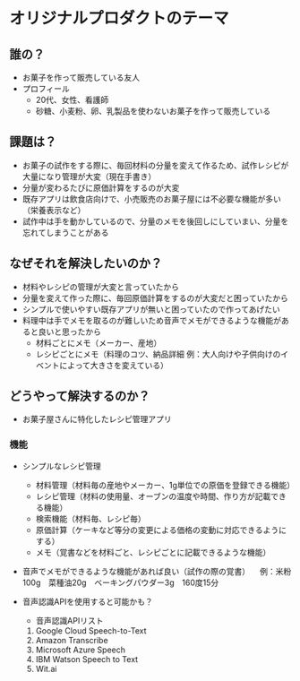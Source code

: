 # オリジナルプロダクトのテーマ

## 誰の？
- お菓子を作って販売している友人
- プロフィール
  - 20代、女性、看護師
  - 砂糖、小麦粉、卵、乳製品を使わないお菓子を作って販売している

## 課題は？
- お菓子の試作をする際に、毎回材料の分量を変えて作るため、試作レシピが大量になり管理が大変（現在手書き）
- 分量が変わるたびに原価計算をするのが大変
- 既存アプリは飲食店向けで、小売販売のお菓子屋には不必要な機能が多い（栄養表示など）
- 試作中は手を動かしているので、分量のメモを後回しにしていまい、分量を忘れてしまうことがある

## なぜそれを解決したいのか？
- 材料やレシピの管理が大変と言っていたから
- 分量を変えて作った際に、毎回原価計算をするのが大変だと困っていたから
- シンプルで使いやすい既存アプリが無いと困っていたので作ってあげたい
- 料理中は手でメモを取るのが難しいため音声でメモができるような機能があると良いと思ったから
  - 材料ごとにメモ（メーカー、産地）
  - レシピごとにメモ（料理のコツ、納品詳細 例：大人向けや子供向けのイベントによって大きさを変えている）

## どうやって解決するのか？
- お菓子屋さんに特化したレシピ管理アプリ

### 機能
- シンプルなレシピ管理
  - 材料管理（材料毎の産地やメーカー、1g単位での原価を登録できる機能）
  - レシピ管理（材料の使用量、オーブンの温度や時間、作り方が記載できる機能）
  - 検索機能（材料毎、レシピ毎）
  - 原価計算（ケーキなど等分の変更による価格の変動に対応できるようにする）
  - メモ（覚書などを材料ごと、レシピごとに記載できるような機能）

- 音声でメモができるような機能があれば良い（試作の際の覚書）
　例：米粉100g　菜種油20g　ベーキングパウダー3g　160度15分

- 音声認識APIを使用すると可能かも？
  - 音声認識APIリスト
  1. Google Cloud Speech-to-Text
  2. Amazon Transcribe
  3. Microsoft Azure Speech
  4. IBM Watson Speech to Text
  5. Wit.ai
